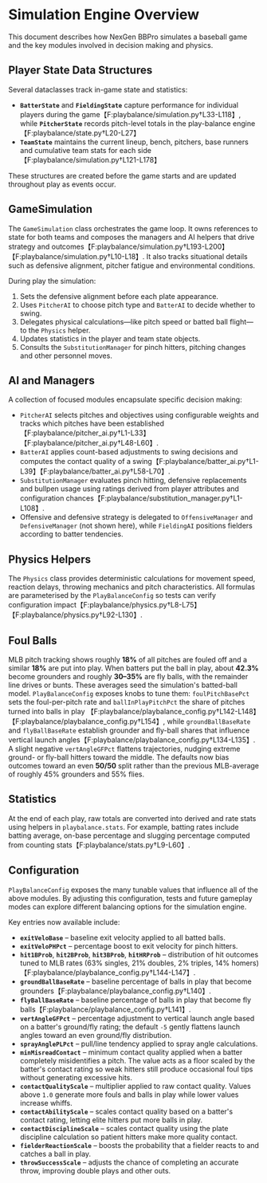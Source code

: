 # Simulation Engine Overview

This document describes how NexGen BBPro simulates a baseball game and the key
modules involved in decision making and physics.

## Player State Data Structures

Several dataclasses track in-game state and statistics:

- **`BatterState`** and **`FieldingState`** capture performance for individual
  players during the game【F:playbalance/simulation.py†L33-L118】, while **`PitcherState`**
  records pitch-level totals in the play-balance engine【F:playbalance/state.py†L20-L27】
- **`TeamState`** maintains the current lineup, bench, pitchers, base runners and
  cumulative team stats for each side【F:playbalance/simulation.py†L121-L178】

These structures are created before the game starts and are updated throughout
play as events occur.

## GameSimulation

The `GameSimulation` class orchestrates the game loop.  It owns references to
state for both teams and composes the managers and AI helpers that drive
strategy and outcomes【F:playbalance/simulation.py†L193-L200】【F:playbalance/simulation.py†L10-L18】.
It also tracks situational details such as defensive alignment, pitcher fatigue
and environmental conditions.

During play the simulation:

1. Sets the defensive alignment before each plate appearance.
2. Uses `PitcherAI` to choose pitch type and `BatterAI` to decide whether to
   swing.
3. Delegates physical calculations—like pitch speed or batted ball flight—to the
   `Physics` helper.
4. Updates statistics in the player and team state objects.
5. Consults the `SubstitutionManager` for pinch hitters, pitching changes and
   other personnel moves.

## AI and Managers

A collection of focused modules encapsulate specific decision making:

- `PitcherAI` selects pitches and objectives using configurable weights and
  tracks which pitches have been established【F:playbalance/pitcher_ai.py†L1-L33】【F:playbalance/pitcher_ai.py†L48-L60】.
- `BatterAI` applies count-based adjustments to swing decisions and computes the
  contact quality of a swing【F:playbalance/batter_ai.py†L1-L39】【F:playbalance/batter_ai.py†L58-L70】.
- `SubstitutionManager` evaluates pinch hitting, defensive replacements and
  bullpen usage using ratings derived from player attributes and configuration
  chances【F:playbalance/substitution_manager.py†L1-L108】.
- Offensive and defensive strategy is delegated to `OffensiveManager` and
  `DefensiveManager` (not shown here), while `FieldingAI` positions fielders
  according to batter tendencies.

## Physics Helpers

The `Physics` class provides deterministic calculations for movement speed,
reaction delays, throwing mechanics and pitch characteristics.  All formulas are
parameterised by the `PlayBalanceConfig` so tests can verify configuration
impact【F:playbalance/physics.py†L8-L75】【F:playbalance/physics.py†L92-L130】.

## Foul Balls

MLB pitch tracking shows roughly **18%** of all pitches are fouled off and a
similar **18%** are put into play. When batters put the ball in play, about
**42.3%** become grounders and roughly
**30–35%** are fly balls, with the remainder line drives or bunts. These averages
seed the simulation's batted-ball model. `PlayBalanceConfig` exposes knobs to
tune them: `foulPitchBasePct` sets the foul-per-pitch rate and
`ballInPlayPitchPct` the share of pitches turned into balls in play
【F:playbalance/playbalance_config.py†L142-L148】【F:playbalance/playbalance_config.py†L154】,
while `groundBallBaseRate` and `flyBallBaseRate` establish grounder and fly-ball
shares that influence vertical launch angles【F:playbalance/playbalance_config.py†L134-L135】.
A slight negative `vertAngleGFPct` flattens trajectories, nudging extreme
ground- or fly-ball hitters toward the middle. The defaults now bias outcomes
toward an even **50/50** split rather than the previous MLB-average of roughly
45% grounders and 55% flies.

## Statistics

At the end of each play, raw totals are converted into derived and rate stats
using helpers in `playbalance.stats`.  For example, batting rates include batting
average, on-base percentage and slugging percentage computed from counting
stats【F:playbalance/stats.py†L9-L60】.

## Configuration

`PlayBalanceConfig` exposes the many tunable values that influence all of the
above modules.  By adjusting this configuration, tests and future gameplay modes
can explore different balancing options for the simulation engine.

Key entries now available include:

- **`exitVeloBase`** – baseline exit velocity applied to all batted balls.
- **`exitVeloPHPct`** – percentage boost to exit velocity for pinch hitters.
- **`hit1BProb`**, **`hit2BProb`**, **`hit3BProb`**, **`hitHRProb`** – distribution of hit outcomes
  tuned to MLB rates (63% singles, 21% doubles, 2% triples, 14% homers)【F:playbalance/playbalance_config.py†L144-L147】.
- **`groundBallBaseRate`** – baseline percentage of balls in play that become grounders【F:playbalance/playbalance_config.py†L140】.
- **`flyBallBaseRate`** – baseline percentage of balls in play that become fly balls【F:playbalance/playbalance_config.py†L141】.
- **`vertAngleGFPct`** – percentage adjustment to vertical launch angle based on a
  batter's ground/fly rating; the default ``-5`` gently flattens launch angles
  toward an even ground/fly distribution.
- **`sprayAnglePLPct`** – pull/line tendency applied to spray angle calculations.
- **`minMisreadContact`** – minimum contact quality applied when a batter
  completely misidentifies a pitch.  The value acts as a floor scaled by the
  batter's contact rating so weak hitters still produce occasional foul tips
  without generating excessive hits.
- **`contactQualityScale`** – multiplier applied to raw contact quality. Values
  above ``1.0`` generate more fouls and balls in play while lower values
  increase whiffs.
- **`contactAbilityScale`** – scales contact quality based on a batter's
  contact rating, letting elite hitters put more balls in play.
- **`contactDisciplineScale`** – scales contact quality using the plate
  discipline calculation so patient hitters make more quality contact.
- **`fielderReactionScale`** – boosts the probability that a fielder reacts to
  and catches a ball in play.
- **`throwSuccessScale`** – adjusts the chance of completing an accurate throw,
  improving double plays and other outs.


